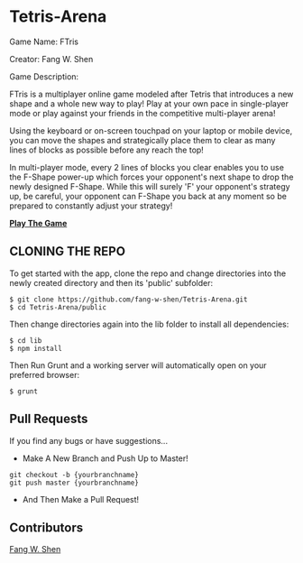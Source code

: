 # Tetris-Arena
Game Name: FTris

Creator: Fang W. Shen

Game Description:

FTris is a multiplayer online game modeled after Tetris that introduces a new shape and a whole new way to play! Play at your own pace in single-player mode or play against your friends in the competitive multi-player arena! 

Using the keyboard or on-screen touchpad on your laptop or mobile device, you can move the shapes and strategically place them to clear as many lines of blocks as possible before any reach the top!

In multi-player mode, every 2 lines of blocks you clear enables you to use the F-Shape power-up which forces your opponent's next shape to drop the newly designed F-Shape. While this will surely 'F' your opponent's strategy up, be careful, your opponent can F-Shape you back at any moment so be prepared to constantly adjust your strategy!

**[Play The Game](https://tetris-arena.firebaseapp.com)**

## CLONING THE REPO

To get started with the app, clone the repo and change directories into the newly created directory and then its 'public' subfolder:

```
$ git clone https://github.com/fang-w-shen/Tetris-Arena.git
$ cd Tetris-Arena/public
```
Then change directories again into the lib folder to install all dependencies:
```
$ cd lib
$ npm install
```
Then Run Grunt and a working server will automatically open on your preferred browser:
```
$ grunt
```

## Pull Requests
If you find any bugs or have suggestions...
 * Make A New Branch and Push Up to Master!
```
git checkout -b {yourbranchname}
git push master {yourbranchname}
```
* And Then Make a Pull Request!

## Contributors

[Fang W. Shen](https://github.com/fang-w-shen)
